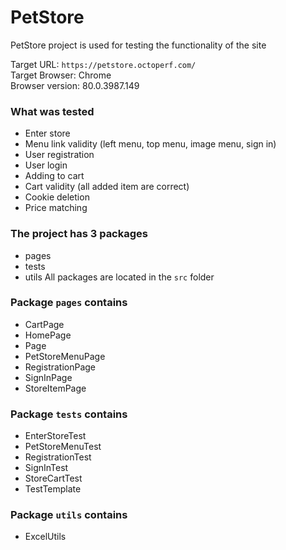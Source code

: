 # PetStore
PetStore project is used for testing the functionality of the site

Target URL: ``https://petstore.octoperf.com/``<br>
Target Browser: Chrome<br>
Browser version: 80.0.3987.149

### What was tested
- Enter store
- Menu link validity (left menu, top menu, image menu, sign in)
- User registration
- User login
- Adding to cart
- Cart validity (all added item are correct)
- Cookie deletion
- Price matching

### The project has 3 packages
- pages
- tests
- utils
All packages are located in the ``src`` folder

### Package ``pages`` contains 
- CartPage
- HomePage
- Page
- PetStoreMenuPage
- RegistrationPage
- SignInPage
- StoreItemPage

### Package ``tests`` contains
- EnterStoreTest
- PetStoreMenuTest
- RegistrationTest
- SignInTest
- StoreCartTest
- TestTemplate

### Package ``utils`` contains
- ExcelUtils